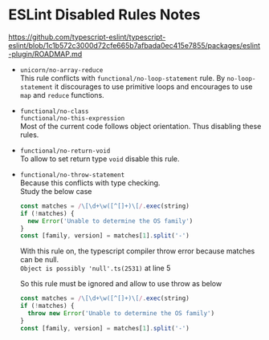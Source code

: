 # ESLint Disabled Rules Notes

https://github.com/typescript-eslint/typescript-eslint/blob/1c1b572c3000d72cfe665b7afbada0ec415e7855/packages/eslint-plugin/ROADMAP.md

- `unicorn/no-array-reduce`  
  This rule conflicts with `functional/no-loop-statement` rule. By `no-loop-statement` it discourages to use primitive loops and encourages to use `map` and `reduce` functions.

- `functional/no-class`  
  `functional/no-this-expression`  
  Most of the current code follows object orientation. Thus disabling these rules.

- `functional/no-return-void`  
  To allow to set return type `void` disable this rule.

- `functional/no-throw-statement`  
  Because this conflicts with type checking.  
  Study the below case

  ```typescript
  const matches = /\[\d+\w([^[]+)\[/.exec(string)
  if (!matches) {
    new Error('Unable to determine the OS family')
  }
  const [family, version] = matches[1].split('-')
  ```

  With this rule on, the typescript compiler throw error because matches can be null.  
  `Object is possibly 'null'.ts(2531)` at line 5

  So this rule must be ignored and allow to use throw as below

  ```typescript
  const matches = /\[\d+\w([^[]+)\[/.exec(string)
  if (!matches) {
    throw new Error('Unable to determine the OS family')
  }
  const [family, version] = matches[1].split('-')
  ```
